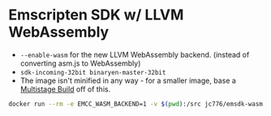 # Emscripten SDK w/ LLVM WebAssembly

- `--enable-wasm` for the new LLVM WebAssembly backend. (instead of converting asm.js to WebAssembly)
- `sdk-incoming-32bit binaryen-master-32bit`
- The image isn't minified in any way - for a smaller image, base a [Multistage Build](https://docs.docker.com/engine/userguide/eng-image/multistage-build/) off of this.

```bash
docker run --rm -e EMCC_WASM_BACKEND=1 -v $(pwd):/src jc776/emsdk-wasm emcc -s WASM=1 hello.c -o hello.html
```
